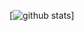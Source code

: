 <!--
**yzyDavid/yzyDavid** is a ✨ _special_ ✨ repository because its `README.md` (this file) appears on your GitHub profile.

Here are some ideas to get you started:

- 🔭 I’m currently working on ...
- 🌱 I’m currently learning ...
- 👯 I’m looking to collaborate on ...
- 🤔 I’m looking for help with ...
- 💬 Ask me about ...
- 📫 How to reach me: ...
- 😄 Pronouns: ...
- ⚡ Fun fact: ...
-->

[![github stats](https://github-readme-stats.vercel.app/api?username=yzyDavid&show_icons=true&theme=default)]

<!-- [![Most Used Languages](https://github-readme-stats.vercel.app/api/top-langs/?username=yzyDavid&layout=compact&langs_count=11)](https://github.com/anuraghazra/github-readme-stats) -->
